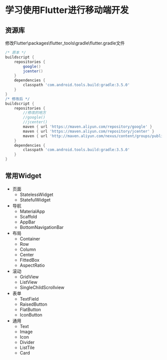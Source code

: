 # 学习使用Flutter进行移动端开发

## 资源库

修改Flutter\packages\flutter_tools\gradle\flutter.gradle文件

``` groovy
/* 原本 */
buildscript {
    repositories {
        google()
        jcenter()
    }
    dependencies {
        classpath 'com.android.tools.build:gradle:3.5.0'
    }
}
/* 修改后 */
buildscript {
    repositories {
        //修改的地方
        //google()
        //jcenter()
        maven { url 'https://maven.aliyun.com/repository/google' }
        maven { url 'https://maven.aliyun.com/repository/jcenter' }
        maven { url 'http://maven.aliyun.com/nexus/content/groups/public' }
    }
    dependencies {
        classpath 'com.android.tools.build:gradle:3.5.0'
    }
}
```

## 常用Widget

- 页面
  - StatelessWidget
  - StatefulWidget
- 导航
  - MaterialApp
  - Scaffold
  - AppBar
  - BottomNavigationBar
- 布局
  - Container
  - Row
  - Column
  - Center
  - FittedBox
  - AspectRatio
- 滚动
  - GridView
  - ListView
  - SingleChildScrollview
- 表单
  - TextField
  - RaisedButton
  - FlatButton
  - IconButton
- 通用
  - Text
  - Image
  - Icon
  - Divider
  - ListTile
  - Card
